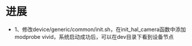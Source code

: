 # 进展
- 1、修改device/generic/common/init.sh，在init_hal_camera函数中添加 modprobe vivid，系统启动成功后，可以在dev目录下看到设备节点
